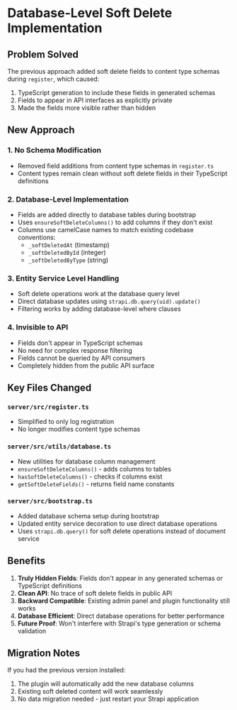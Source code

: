# Database-Level Soft Delete Implementation

## Problem Solved
The previous approach added soft delete fields to content type schemas during `register`, which caused:
1. TypeScript generation to include these fields in generated schemas
2. Fields to appear in API interfaces as explicitly private
3. Made the fields more visible rather than hidden

## New Approach

### 1. No Schema Modification
- Removed field additions from content type schemas in `register.ts`
- Content types remain clean without soft delete fields in their TypeScript definitions

### 2. Database-Level Implementation
- Fields are added directly to database tables during bootstrap
- Uses `ensureSoftDeleteColumns()` to add columns if they don't exist
- Columns use camelCase names to match existing codebase conventions:
  - `_softDeletedAt` (timestamp)
  - `_softDeletedById` (integer)
  - `_softDeletedByType` (string)

### 3. Entity Service Level Handling
- Soft delete operations work at the database query level
- Direct database updates using `strapi.db.query(uid).update()`
- Filtering works by adding database-level where clauses

### 4. Invisible to API
- Fields don't appear in TypeScript schemas
- No need for complex response filtering
- Fields cannot be queried by API consumers
- Completely hidden from the public API surface

## Key Files Changed

### `server/src/register.ts`
- Simplified to only log registration
- No longer modifies content type schemas

### `server/src/utils/database.ts`
- New utilities for database column management
- `ensureSoftDeleteColumns()` - adds columns to tables
- `hasSoftDeleteColumns()` - checks if columns exist
- `getSoftDeleteFields()` - returns field name constants

### `server/src/bootstrap.ts`
- Added database schema setup during bootstrap
- Updated entity service decoration to use direct database operations
- Uses `strapi.db.query()` for soft delete operations instead of document service

## Benefits

1. **Truly Hidden Fields**: Fields don't appear in any generated schemas or TypeScript definitions
2. **Clean API**: No trace of soft delete fields in public API
3. **Backward Compatible**: Existing admin panel and plugin functionality still works
4. **Database Efficient**: Direct database operations for better performance
5. **Future Proof**: Won't interfere with Strapi's type generation or schema validation

## Migration Notes

If you had the previous version installed:
1. The plugin will automatically add the new database columns
2. Existing soft deleted content will work seamlessly
3. No data migration needed - just restart your Strapi application
